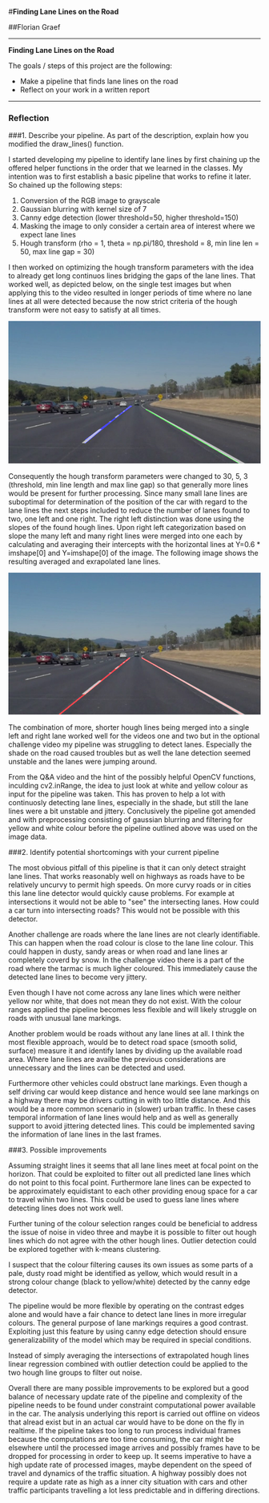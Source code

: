#**Finding Lane Lines on the Road** 

##Florian Graef

---

**Finding Lane Lines on the Road**

The goals / steps of this project are the following:
* Make a pipeline that finds lane lines on the road
* Reflect on your work in a written report


[//]: # (Image References)

[image1]: ./test_images/generated/10/solidWhiteCurve.jpg_final_10.png "Phase 3"
[image2]: ./test_images/generated/05/solidWhiteCurve.jpg_final_05.png "Phase 1"

---

### Reflection

###1. Describe your pipeline. As part of the description, explain how you modified the draw_lines() function.


I started developing my pipeline to identify lane lines by first chaining up the offered helper functions in the order that we learned in the classes. My intention was to first establish a basic pipeline that works to refine it later. So chained up the following steps:

1. Conversion of the RGB image to grayscale
2. Gaussian blurring with kernel size of 7
3. Canny edge detection (lower threshold=50, higher threshold=150)
4. Masking the image to only consider a certain area of interest where we expect lane lines
5. Hough transform (rho = 1, theta = np.pi/180, threshold = 8, min line len = 50, max line gap = 30) 

I then worked on optimizing the hough transform parameters with the idea to already get long continuos lines bridging the gaps of the lane lines. That worked well, as depicted below, on the single test images but when applying this to the video resulted in longer periods of time where no lane lines at all were detected because the now strict criteria of the hough transform were not easy to satisfy at all times.

![alt text][image2]

Consequently the hough transform parameters were changed to 30, 5,  3 (threshold, min line length and max line gap) so that generally more lines would be present for further processing.
Since many small lane lines are suboptimal for determination of the position of the car with regard to the lane lines the next steps included to reduce the number of lanes found to two, one left and one right.
The right left distinction was done using the slopes of the found hough lines. Upon right left categorization based on slope the many left and many right lines were merged into one each by calculating and averaging their intercepts with the horizontal lines at Y=0.6 * imshape[0] and Y=imshape[0] of the image. The following image shows the resulting averaged and exrapolated lane lines.

![alt text][image1]

The combination of more, shorter hough lines being merged into a single left and right lane worked well for the videos one and two but in the optional challenge video my pipeline was struggling to detect lanes. Especially the shade on the road caused troubles but as well the lane detection seemed unstable and the lanes were jumping around.

From the Q&A video and the hint of the possibly helpful OpenCV functions, inculding cv2.inRange, the idea to just look at white and yellow colour as input for the pipeline was taken.
This has proven to help a lot with continuosly detecting lane lines, especially in the shade, but still the lane lines were a bit unstable and jittery.
Conclusively the pipeline got amended and with preprocessing consisting of gaussian blurring and filtering for yellow and white colour before the pipeline outlined above was used on the image data.

###2. Identify potential shortcomings with your current pipeline

The most obvious pitfall of this pipeline is that it can only detect straight lane lines. That works reasonably well on highways as roads have to be relatively uncurvy to permit high speeds. On more curvy roads or in cities this lane line detector would quickly cause problems. For example at intersections it would not be able to "see" the intersecting lanes. How could a car turn into intersecting roads? This would not be possible with this detector.

Another challenge are roads where the lane lines are not clearly identifiable. This can happen when the road colour is close to the lane line colour. This could happen in dusty, sandy areas or when road and lane lines ar completely coverd by snow. In the challenge video there is a part of the road where the tarmac is much ligher coloured. This immediately cause the detected lane lines to become very jittery.

Even though I have not come across any lane lines which were neither yellow nor white, that does not mean they do not exist. With the colour ranges applied the pipeline becomes less flexible and will likely struggle on roads with unusual lane markings. 

Another problem would be roads without any lane lines at all. I think the most flexible approach, would be to detect road space (smooth solid, surface) measure it and identify lanes by dividing up the available road area. Where lane lines are availbe the previous considerations are unnecessary and the lines can be detected and used.

Furthermore other vehicles could obstruct lane markings. Even though a self driving car would keep distance and hence would see lane markings on a highway there may be drivers cutting in with too little distance. And this would be a more common scenario in (slower) urban traffic.
In these cases temporal information of lane lines would help and as well as generally support to avoid jittering detected lines. This could be implemented saving the information of lane lines in the last frames.

###3. Possible improvements

Assuming straight lines it seems that all lane lines meet at focal point on the horizon. That could be exploited to filter out all predicted lane lines which do not point to this focal point. Furthermore lane lines can be expected to be approximately equidistant to each other providing enoug space for a car to travel wihin two lines. This could be used to guess lane lines where detecting lines does not work well.

Further tuning of the colour selection ranges could be beneficial to address the issue of noise in video three and maybe it is possible to filter out hough lines which do not agree with the other hough lines. Outlier detection could be explored together with k-means clustering. 

I suspect that the colour filtering causes its own issues as some parts of a pale, dusty road might be identified as yellow, which would result in a strong colour change (black to yellow/white) detected by the canny edge detector.

The pipeline would be more flexible by operating on the contrast edges alone and would have a fair chance to detect lane lines in more irregular colours. The general purpose of lane markings requires a good contrast. Exploiting just this feature by using canny edge detection should ensure generalizability of the model which may be required in special conditions.

Instead of simply averaging the intersections of extrapolated hough lines linear regression combined with outlier detection could be applied to the two hough line groups to filter out noise.

Overall there are many possible improvements to be explored but a good balance of necessary update rate of the pipeline and complexity of the pipeline needs to be found under constraint computational power available in the car. 
The analysis underlying this report is carried out offline on videos that alread exist but in an actual car would have to be done on the fly in realtime. If the pipeline takes too long to run process individual frames because the computations are too time consuming, the car might be elsewhere until the processed image arrives and possibly frames have to be dropped for processing in order to keep up. It seems imperative to have a high update rate of processed images, maybe dependent on the speed of travel and dynamics of the traffic situation. A highway possibly does not require a update rate as high as a inner city situation with cars and other traffic participants travelling a lot less predictable and in differing directions.

